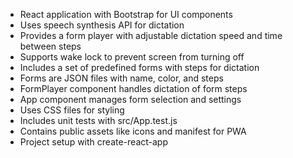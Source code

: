- React application with Bootstrap for UI components
- Uses speech synthesis API for dictation
- Provides a form player with adjustable dictation speed and time between steps
- Supports wake lock to prevent screen from turning off
- Includes a set of predefined forms with steps for dictation
- Forms are JSON files with name, color, and steps
- FormPlayer component handles dictation of form steps
- App component manages form selection and settings
- Uses CSS files for styling
- Includes unit tests with src/App.test.js
- Contains public assets like icons and manifest for PWA
- Project setup with create-react-app